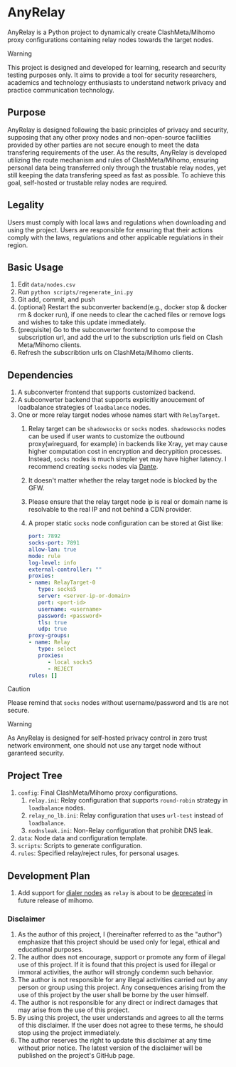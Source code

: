 # AnyRelay

AnyRelay is a Python project to dynamically create ClashMeta/Mihomo proxy configurations containing relay nodes towards the target nodes.

>[!WARNING]
> This project is designed and developed for learning, research and security testing purposes only. It aims to provide a tool for security researchers, academics and technology enthusiasts to understand network privacy and practice communication technology.

## Purpose

AnyRelay is designed following the basic principles of privacy and security, supposing that any other proxy nodes and non-open-source facilities provided by other parties are not secure enough to meet the data transfering requirements of the user. As the results, AnyRelay is developed utilizing the route mechanism and rules of ClashMeta/Mihomo, ensuring personal data being transferred only through the trustable relay nodes, yet still keeping the data transfering speed as fast as possible. To achieve this goal, self-hosted or trustable relay nodes are required.

## Legality

Users must comply with local laws and regulations when downloading and using the project. Users are responsible for ensuring that their actions comply with the laws, regulations and other applicable regulations in their region.

## Basic Usage

1. Edit `data/nodes.csv`
2. Run `python scripts/regenerate_ini.py`
3. Git add, commit, and push
4. (optional) Restart the subconverter backend(e.g., docker stop & docker rm & docker run), if one needs to clear the cached files or remove logs and wishes to take this update immediately.
5. (prequisite) Go to the subconverter frontend to compose the subscription url, and add the url to the subscription urls field on Clash Meta/Mihomo clients.
6. Refresh the subscribtion urls on ClashMeta/Mihomo clients.

## Dependencies

1. A subconverter frontend that supports customized backend.
2. A subconverter backend that supports explicitly anoucement of loadbalance strategies of `loadbalance` nodes.
3. One or more relay target nodes whose names start with `RelayTarget`.
   1. Relay target can be `shadowsocks` or `socks` nodes. `shadowsocks` nodes can be used if user wants to customize the outbound proxy(wireguard, for example) in backends like Xray, yet may cause higher computation cost in encryption and decrypition processes. Instead, `socks` nodes is much simpler yet may have higher latency. I recommend creating `socks` nodes via [Dante](https://www.digitalocean.com/community/tutorials/how-to-set-up-dante-proxy-on-ubuntu-20-04).
   2. It doesn't matter whether the relay target node is blocked by the GFW.
   3. Please ensure that the relay target node ip is real or domain name is resolvable to the real IP and not behind a CDN provider.
   4. A proper static `socks` node configuration can be stored at Gist like:

      ```yml
      port: 7892
      socks-port: 7891
      allow-lan: true
      mode: rule
      log-level: info
      external-controller: ""
      proxies:
      - name: RelayTarget-0
         type: socks5
         server: <server-ip-or-domain>
         port: <port-id>
         username: <username>
         password: <password>
         tls: true
         udp: true
      proxy-groups:
      - name: Relay
         type: select
         proxies:
            - local socks5
            - REJECT
      rules: []
      ```

>[!CAUTION]
>Please remind that `socks` nodes without username/password and tls are not secure.

>[!WARNING]
>As AnyRelay is designed for self-hosted privacy control in zero trust network environment, one should not use any target node without garanteed security.

## Project Tree

1. `config`: Final ClashMeta/Mihomo proxy configurations.
   1. `relay.ini`: Relay configuration that supports `round-robin` strategy in `loadbalance` nodes.
   2. `relay_no_lb.ini`: Relay configuration that uses `url-test` instead of `loadbalance`.
   3. `nodnsleak.ini`: Non-Relay configuration that prohibit DNS leak.
2. `data`: Node data and configuration template.
3. `scripts`: Scripts to generate configuration.
4. `rules`: Specified relay/reject rules, for personal usages.

## Development Plan

1. Add support for [dialer nodes](https://wiki.metacubex.one/en/config/proxies/#dialer-proxy) as `relay` is about to be [deprecated](https://wiki.metacubex.one/en/config/proxy-groups/relay/) in future release of mihomo.

### Disclaimer

1. As the author of this project, I (hereinafter referred to as the "author") emphasize that this project should be used only for legal, ethical and educational purposes.
2. The author does not encourage, support or promote any form of illegal use of this project. If it is found that this project is used for illegal or immoral activities, the author will strongly condemn such behavior.
3. The author is not responsible for any illegal activities carried out by any person or group using this project. Any consequences arising from the use of this project by the user shall be borne by the user himself.
4. The author is not responsible for any direct or indirect damages that may arise from the use of this project.
5. By using this project, the user understands and agrees to all the terms of this disclaimer. If the user does not agree to these terms, he should stop using the project immediately.
6. The author reserves the right to update this disclaimer at any time without prior notice. The latest version of the disclaimer will be published on the project's GitHub page.
